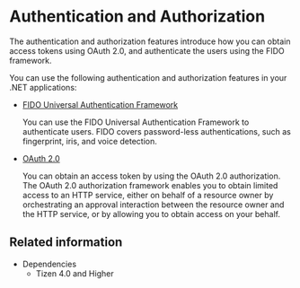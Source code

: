 # Authentication and Authorization


The authentication and authorization features introduce how you can obtain access tokens using OAuth 2.0, and authenticate the users using the FIDO framework.

You can use the following authentication and authorization features in your .NET applications:

-   [FIDO Universal Authentication Framework](fido.md)

    You can use the FIDO Universal Authentication Framework to authenticate users. FIDO covers password-less authentications, such as fingerprint, iris, and voice detection.

-   [OAuth 2.0](oauth.md)

    You can obtain an access token by using the OAuth 2.0 authorization. The OAuth 2.0 authorization framework enables you to obtain limited access to an HTTP service, either on behalf of a resource owner by orchestrating an approval interaction between the resource owner and the HTTP service, or by allowing you to obtain access on your behalf.


## Related information
* Dependencies
  -   Tizen 4.0 and Higher
